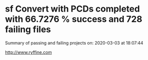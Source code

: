# sf Convert with PCDs completed with 66.7276 % success and 728 failing files

Summary of passing and failing projects on: 2020-03-03 at 18:07:44

http://www.ryffine.com
